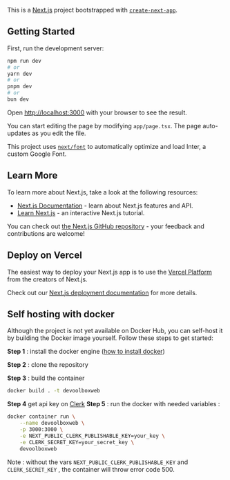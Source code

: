 This is a [Next.js](https://nextjs.org/) project bootstrapped with [`create-next-app`](https://github.com/vercel/next.js/tree/canary/packages/create-next-app).

## Getting Started

First, run the development server:

```bash
npm run dev
# or
yarn dev
# or
pnpm dev
# or
bun dev
```

Open [http://localhost:3000](http://localhost:3000) with your browser to see the result.

You can start editing the page by modifying `app/page.tsx`. The page auto-updates as you edit the file.

This project uses [`next/font`](https://nextjs.org/docs/basic-features/font-optimization) to automatically optimize and load Inter, a custom Google Font.

## Learn More

To learn more about Next.js, take a look at the following resources:

- [Next.js Documentation](https://nextjs.org/docs) - learn about Next.js features and API.
- [Learn Next.js](https://nextjs.org/learn) - an interactive Next.js tutorial.

You can check out [the Next.js GitHub repository](https://github.com/vercel/next.js/) - your feedback and contributions are welcome!

## Deploy on Vercel

The easiest way to deploy your Next.js app is to use the [Vercel Platform](https://vercel.com/new?utm_medium=default-template&filter=next.js&utm_source=create-next-app&utm_campaign=create-next-app-readme) from the creators of Next.js.

Check out our [Next.js deployment documentation](https://nextjs.org/docs/deployment) for more details.

## Self hosting with docker

Although the project is not yet available on Docker Hub, you can self-host it by building the Docker image yourself. Follow these steps to get started:

**Step 1** : install the docker engine ([how to install docker](https://docs.docker.com/engine/install/))

**Step 2** : clone the repository

**Step 3** : build the container

```bash
docker build . -t devoolboxweb
```

**Step 4** get api key on [Clerk](https://dashboard.clerk.com/sign-in)
**Step 5** : run the docker with needed variables :

```bash
docker container run \
    --name devoolboxweb \
    -p 3000:3000 \
    -e NEXT_PUBLIC_CLERK_PUBLISHABLE_KEY=your_key \
    -e CLERK_SECRET_KEY=your_secret_key \
    devoolboxweb
```

Note : without the vars `NEXT_PUBLIC_CLERK_PUBLISHABLE_KEY` and `CLERK_SECRET_KEY` , the container will throw error code 500.
